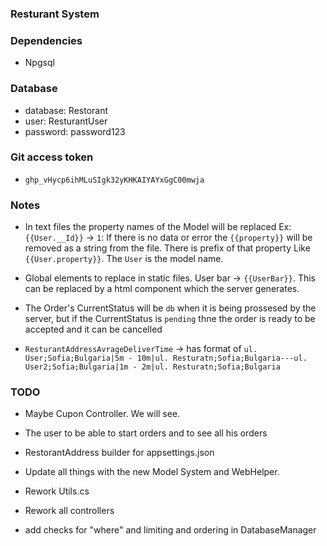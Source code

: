 ﻿### Resturant System

### Dependencies
- Npgsql

### Database
- database: Restorant
- user: ResturantUser
- password: password123

### Git access token
- `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`

### Notes
- In text files the property names of the Model will be replaced 
Ex: `{{User.__Id}}` -> `1`: If there is no data or error the `{{property}}` 
will be removed as a string from the file. There is prefix of that property Like `{{User.property}}`.
The `User` is the model name.

- Global elements to replace in static files. User bar -> `{{UserBar}}`. 
 This can be replaced by a html component which the server generates.

- The Order's CurrentStatus will be `db` when it is being prossesed by the server,
 but if the CurrentStatus is `pending` thne the order is ready to be accepted and it can be cancelled


- `ResturantAddressAvrageDeliverTime` -> has format of `ul. User;Sofia;Bulgaria|5m - 10m|ul. Resturatn;Sofia;Bulgaria---ul. User2;Sofia;Bulgaria|1m - 2m|ul. Resturatn;Sofia;Bulgaria`

### TODO
- Maybe Cupon Controller. We will see.
- The user to be able to start orders and to see all his orders
- RestorantAddress builder for appsettings.json
- Update all things with the new Model System and WebHelper.

- Rework Utils.cs
- Rework all controllers
- add checks for "where" and limiting and ordering in DatabaseManager